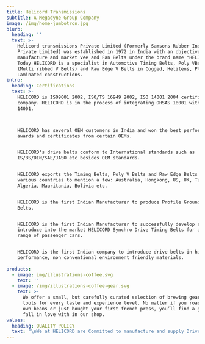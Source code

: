 ```yaml
---
title: Helicord Transmissions
subtitle: A Megadyne Group Company
image: /img/home-jumbotron.jpg
blurb:
  heading: ''
  text: >-
    Helicord transmissions Private Limited (Formerly Samsons Rubber Industries
    Private Limited) was established in 1972 in India with an objective to
    manufacture and market Vee and Fan Belts under the brand name "HELICORD".
    Today HELICORD is a specialist in Automotive Timing Belts, Poly VBelts
    (Multi ribbed V Belts) and Raw Edge V Belts in Cogged, Helitens, Plain and
    Laminated constructions.
intro:
  heading: Certifications
  text: >-
    HELICORD is ISO9001 2002, ISO/TS 16949 2002, ISO 14001 2004 certified
    company. HELICORD is in the process of integrating OHSAS 18001 with ISO
    14001.



    HELICORD has several OEM customers in India and won the best performance
    awards and certificates from certain OEMs.


    HELICORD's drive belts conform to International standards such as
    IS/BS/DIN/SAE/JASO etc besides OEM standards.


    HELICORD exports the Timing Belts, Poly V Belts and Raw Edge Belts to
    various countries to mention a few: Australia, Hongkong, US, UK, Turkey,
    Algeria, Mauritania, Bolivia etc.


    HELICORD is the first Indian Manufacturer to produce Profile Ground Poly V
    Belts.


    HELICORD is the first Indian Manufacturer to successfully develop and
    introduce into the market HELICORD Synchro Drive Timing Belts for a wide
    range of passenger cars.


    HELICORD is the first Indian company to introduce drive belts in high
    performance, non conventional environment friendly materials.
     
products:
  - image: img/illustrations-coffee.svg
    text: ''
  - image: /img/illustrations-coffee-gear.svg
    text: >-
      We offer a small, but carefully curated selection of brewing gear and
      tools for every taste and experience level. No matter if you roast your
      own beans or just bought your first french press, you’ll find a gadget to
      fall in love with in our shop.
values:
  heading: QUALITY POLICY
  text: "\nWe at HELICORD are Committed to manufacture and supply Drive Belts of consistent quality with an \nobjective of :\n \t \n\tAchieving Customer satisfaction\n\tComplying to the requirements of the product\n\tTo Continually improve the effectiveness of Quality Management System\n\tImproving Business Results"
---
```


